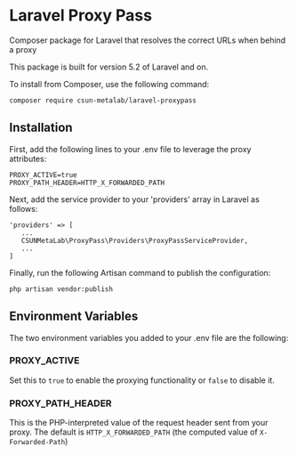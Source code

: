 # Laravel Proxy Pass
Composer package for Laravel that resolves the correct URLs when behind a proxy

This package is built for version 5.2 of Laravel and on.

To install from Composer, use the following command:

```
composer require csun-metalab/laravel-proxypass
```

## Installation

First, add the following lines to your .env file to leverage the proxy attributes:

```
PROXY_ACTIVE=true
PROXY_PATH_HEADER=HTTP_X_FORWARDED_PATH
```

Next, add the service provider to your 'providers' array in Laravel as follows:

```
'providers' => [
   ...
   CSUNMetaLab\ProxyPass\Providers\ProxyPassServiceProvider,
   ...
]
```

Finally, run the following Artisan command to publish the configuration:

```
php artisan vendor:publish
```

## Environment Variables

The two environment variables you added to your .env file are the following:

### PROXY_ACTIVE

Set this to `true` to enable the proxying functionality or `false` to disable it.

### PROXY_PATH_HEADER

This is the PHP-interpreted value of the request header sent from your proxy. The
default is `HTTP_X_FORWARDED_PATH` (the computed value of `X-Forwarded-Path`)